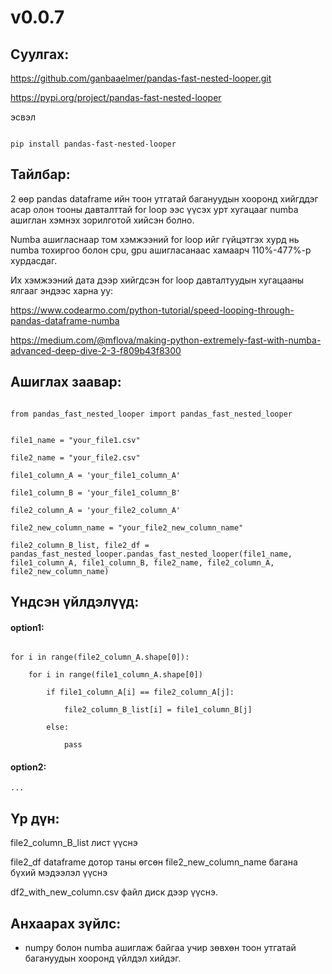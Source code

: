 # v0.0.7

## Суулгах:

https://github.com/ganbaaelmer/pandas-fast-nested-looper.git

https://pypi.org/project/pandas-fast-nested-looper

эсвэл

```

pip install pandas-fast-nested-looper

```
## Тайлбар:

2 өөр pandas dataframe ийн тоон утгатай багануудын хооронд хийгддэг асар олон тооны давталттай for loop ээс үүсэх урт хугацааг numba ашиглан хэмнэх зорилготой хийсэн болно.

Numba ашигласнаар том хэмжээний for loop ийг гүйцэтгэх хурд нь numba тохиргоо болон cpu, gpu ашигласанаас хамаарч 110%-477%-р хурдасдаг.

Их хэмжээний дата дээр хийгдсэн for loop давталтуудын хугацааны ялгааг эндээс харна уу:

https://www.codearmo.com/python-tutorial/speed-looping-through-pandas-dataframe-numba

https://medium.com/@mflova/making-python-extremely-fast-with-numba-advanced-deep-dive-2-3-f809b43f8300

## Ашиглах заавар:

```

from pandas_fast_nested_looper import pandas_fast_nested_looper


file1_name = "your_file1.csv"

file2_name = "your_file2.csv"

file1_column_A = 'your_file1_column_A'

file1_column_B = 'your_file1_column_B'

file2_column_A = 'your_file2_column_A'

file2_new_column_name = "your_file2_new_column_name"

file2_column_B_list, file2_df = pandas_fast_nested_looper.pandas_fast_nested_looper(file1_name, file1_column_A, file1_column_B, file2_name, file2_column_A, file2_new_column_name)

```

## Үндсэн үйлдэлүүд:

#### option1:

```

for i in range(file2_column_A.shape[0]):

    for i in range(file1_column_A.shape[0])

        if file1_column_A[i] == file2_column_A[j]:

            file2_column_B_list[i] = file1_column_B[j]

        else:

            pass

```

#### option2:

    ...

## Үр дүн:

file2_column_B_list лист үүснэ

file2_df dataframe дотор таны өгсөн file2_new_column_name багана бүхий мэдээлэл үүснэ

df2_with_new_column.csv файл диск дээр үүснэ.

## Анхаарах зүйлс:

- numpy болон numba ашиглаж байгаа учир зөвхөн тоон утгатай багануудын хооронд үйлдэл хийдэг. 
